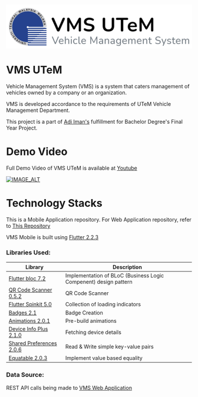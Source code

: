 ![VMS UTeM Logo](assets/images/logo-white.jpg)

# VMS UTeM
Vehicle Management System (VMS) is a system that caters management of vehicles owned by a company or an organization.    

VMS is developed accordance to the requirements of UTeM Vehicle Management Department.
   
This project is a part of [Adi Iman's](https://github.com/adimixx) fulfillment for Bachelor Degree's Final Year Project.  

# Demo Video
Full Demo Video of VMS UTeM is available at [Youtube](https://youtu.be/8LVZe1wcqf4)

[![IMAGE_ALT](https://img.youtube.com/vi/8LVZe1wcqf4/0.jpg)](https://youtu.be/8LVZe1wcqf4)

# Technology Stacks

This is a Mobile Application repository. For Web Application repository, refer to [This Repository](https://github.com/adimixx/fyp-vms-web) 

VMS Mobile is built using [Flutter 2.2.3](https://flutter.dev/docs) 

### Libraries Used: 
| Library | Description |
| ----------- | ----------- |
| [Flutter bloc 7.2](https://pub.dev/packages/flutter_bloc) | Implementation of BLoC (Business Logic Compenent) design pattern|
| [QR Code Scanner 0.5.2](https://pub.dev/packages/qr_code_scanner) | QR Code Scanner |
| [Flutter Spinkit 5.0](https://pub.dev/packages/flutter_spinkit) | Collection of loading indicators |
| [Badges 2.1](https://pub.dev/packages/badges) | Badge Creation |
| [Animations 2.0.1](https://pub.dev/packages/animations) | Pre-build animations |
| [Device Info Plus 2.1.0](https://pub.dev/packages/device_info_plus) | Fetching device details |
| [Shared Preferences 2.0.6](https://pub.dev/packages/shared_preferences) | Read & Write simple key-value pairs|
| [Equatable 2.0.3](https://pub.dev/packages/equatable) | Implement value based equality |


### Data Source: 
REST API calls being made to [VMS Web Application](https://github.com/adimixx/fyp-vms-web)

 





